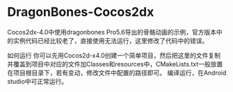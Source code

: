 # DragonBones-Cocos2dx
Cocos2dx-4.0中使用dragonbones Pro5.6导出的骨骼动画的示例，官方版本中的实例代码已经比较老了，直接使用无法运行，这里修改了代码中的错误。

如何运行
你可以先用Cocos2d-x4.0创建一个简单项目，然后把这里的文件复制并覆盖到项目中对应的文件加Classes和resources中，CMakeLists.txt一般放置在项目根目录下，若有变动，修改文件中配置的路径即可。
编译运行，在Android studio中可正常运行。
